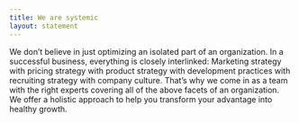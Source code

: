 ```yaml
---
title: We are systemic
layout: statement
---
```


We don’t believe in just optimizing an isolated part of an organization. In a successful business, everything is closely interlinked: Marketing strategy with pricing strategy with product strategy with development practices with recruiting strategy with company culture. That’s why we come in as a team with the right experts covering all of the above facets of an organization. We offer a holistic approach to help you transform your advantage into healthy growth.

